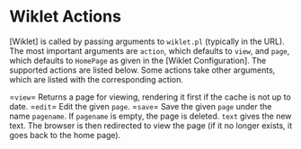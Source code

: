 # Wiklet Actions

[Wiklet] is called by passing arguments to `wiklet.pl` (typically in the URL). The most important arguments are `action`, which defaults to `view`, and `page`, which defaults to `HomePage` as given in the [Wiklet Configuration]. The supported actions are listed below. Some actions take other arguments, which are listed with the corresponding action.

=`view`=
    Returns a page for viewing, rendering it first if the cache is not up to date.
=`edit`=
    Edit the given `page`.
=`save`=
    Save the given `page` under the name `pagename`. If `pagename` is empty, the page is deleted. `text` gives the new text. The browser is then redirected to view the page (if it no longer exists, it goes back to the home page).
